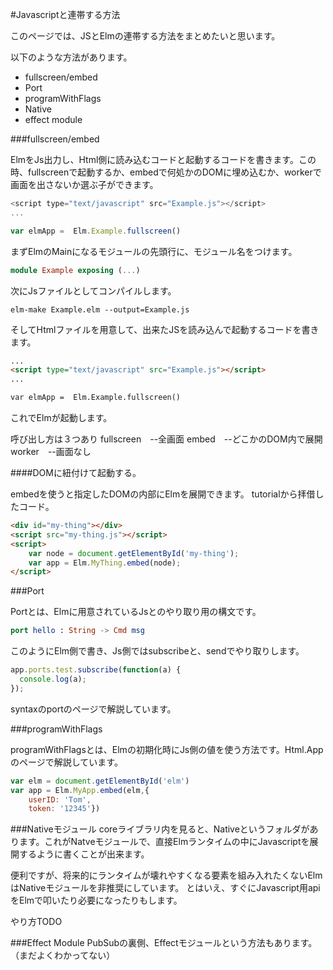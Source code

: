 #Javascriptと連帯する方法

このページでは、JSとElmの連帯する方法をまとめたいと思います。

以下のような方法があります。

* fullscreen/embed
* Port
* programWithFlags
* Native
* effect module


###fullscreen/embed

ElmをJs出力し、Html側に読み込むコードと起動するコードを書きます。この時、fullscreenで起動するか、embedで何処かのDOMに埋め込むか、workerで画面を出さないか選ぶ子ができます。

```js
<script type="text/javascript" src="Example.js"></script>
...

var elmApp =  Elm.Example.fullscreen()

```

まずElmのMainになるモジュールの先頭行に、モジュール名をつけます。

```elm
module Example exposing (...)

```

次にJsファイルとしてコンパイルします。

```
elm-make Example.elm --output=Example.js
```

そしてHtmlファイルを用意して、出来たJSを読み込んで起動するコードを書きます。

```html
...
<script type="text/javascript" src="Example.js"></script>
...

var elmApp =  Elm.Example.fullscreen()

```

これでElmが起動します。

呼び出し方は３つあり
fullscreen　--全画面
embed　--どこかのDOM内で展開
worker　--画面なし

####DOMに紐付けて起動する。

embedを使うと指定したDOMの内部にElmを展開できます。
tutorialから拝借したコード。

```html
<div id="my-thing"></div>
<script src="my-thing.js"></script>
<script>
    var node = document.getElementById('my-thing');
    var app = Elm.MyThing.embed(node);
</script>
```


###Port

Portとは、Elmに用意されているJsとのやり取り用の構文です。

```elm
port hello : String -> Cmd msg
```

このようにElm側で書き、Js側ではsubscribeと、sendでやり取りします。

```js
app.ports.test.subscribe(function(a) {
  console.log(a);
});
```

syntaxのportのページで解説しています。

###programWithFlags

programWithFlagsとは、Elmの初期化時にJs側の値を使う方法です。Html.Appのページで解説しています。

```js
var elm = document.getElementById('elm')
var app = Elm.MyApp.embed(elm,{
    userID: 'Tom',
    token: '12345'})
```

###Nativeモジュール
coreライブラリ内を見ると、Nativeというフォルダがあります。これがNatveモジュールで、直接Elmランタイムの中にJavascriptを展開するように書くことが出来ます。

便利ですが、将来的にランタイムが壊れやすくなる要素を組み入れたくないElmはNativeモジュールを非推奨にしています。
とはいえ、すぐにJavascript用apiをElmで叩いたり必要になったりもします。

やり方TODO

###Effect Module
PubSubの裏側、Effectモジュールという方法もあります。（まだよくわかってない）

